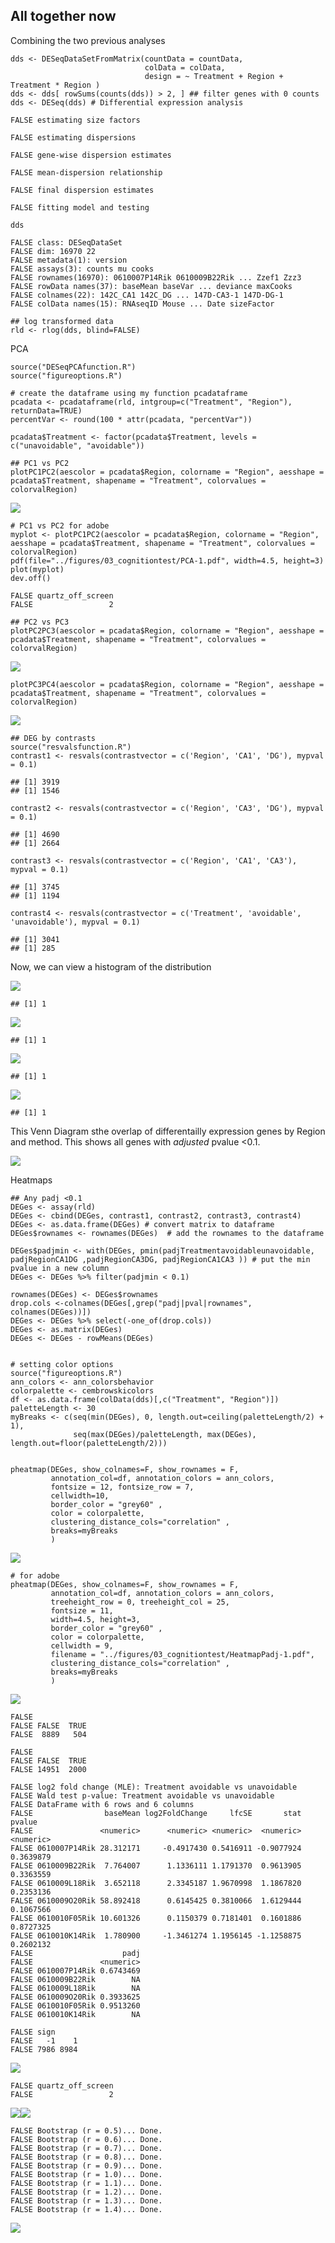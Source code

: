 All together now
----------------

Combining the two previous analyses

    dds <- DESeqDataSetFromMatrix(countData = countData,
                                  colData = colData,
                                  design = ~ Treatment + Region + Treatment * Region )
    dds <- dds[ rowSums(counts(dds)) > 2, ] ## filter genes with 0 counts
    dds <- DESeq(dds) # Differential expression analysis

    FALSE estimating size factors

    FALSE estimating dispersions

    FALSE gene-wise dispersion estimates

    FALSE mean-dispersion relationship

    FALSE final dispersion estimates

    FALSE fitting model and testing

    dds

    FALSE class: DESeqDataSet 
    FALSE dim: 16970 22 
    FALSE metadata(1): version
    FALSE assays(3): counts mu cooks
    FALSE rownames(16970): 0610007P14Rik 0610009B22Rik ... Zzef1 Zzz3
    FALSE rowData names(37): baseMean baseVar ... deviance maxCooks
    FALSE colnames(22): 142C_CA1 142C_DG ... 147D-CA3-1 147D-DG-1
    FALSE colData names(15): RNAseqID Mouse ... Date sizeFactor

    ## log transformed data
    rld <- rlog(dds, blind=FALSE)

PCA

    source("DESeqPCAfunction.R")
    source("figureoptions.R")

    # create the dataframe using my function pcadataframe
    pcadata <- pcadataframe(rld, intgroup=c("Treatment", "Region"), returnData=TRUE)
    percentVar <- round(100 * attr(pcadata, "percentVar"))

    pcadata$Treatment <- factor(pcadata$Treatment, levels = c("unavoidable", "avoidable"))

    ## PC1 vs PC2
    plotPC1PC2(aescolor = pcadata$Region, colorname = "Region", aesshape = pcadata$Treatment, shapename = "Treatment", colorvalues = colorvalRegion)

![](../figures/03_cognitiontest/PCA-1.png)

    # PC1 vs PC2 for adobe
    myplot <- plotPC1PC2(aescolor = pcadata$Region, colorname = "Region", aesshape = pcadata$Treatment, shapename = "Treatment", colorvalues = colorvalRegion)
    pdf(file="../figures/03_cognitiontest/PCA-1.pdf", width=4.5, height=3)
    plot(myplot)
    dev.off()

    FALSE quartz_off_screen 
    FALSE                 2

    ## PC2 vs PC3
    plotPC2PC3(aescolor = pcadata$Region, colorname = "Region", aesshape = pcadata$Treatment, shapename = "Treatment", colorvalues = colorvalRegion)

![](../figures/03_cognitiontest/PCA-2.png)

    plotPC3PC4(aescolor = pcadata$Region, colorname = "Region", aesshape = pcadata$Treatment, shapename = "Treatment", colorvalues = colorvalRegion)

![](../figures/03_cognitiontest/PCA-3.png)

    ## DEG by contrasts
    source("resvalsfunction.R")
    contrast1 <- resvals(contrastvector = c('Region', 'CA1', 'DG'), mypval = 0.1)

    ## [1] 3919
    ## [1] 1546

    contrast2 <- resvals(contrastvector = c('Region', 'CA3', 'DG'), mypval = 0.1)

    ## [1] 4690
    ## [1] 2664

    contrast3 <- resvals(contrastvector = c('Region', 'CA1', 'CA3'), mypval = 0.1)

    ## [1] 3745
    ## [1] 1194

    contrast4 <- resvals(contrastvector = c('Treatment', 'avoidable', 'unavoidable'), mypval = 0.1)

    ## [1] 3041
    ## [1] 285

Now, we can view a histogram of the distribution

![](../figures/03_cognitiontest/histogram-1.png)

    ## [1] 1

![](../figures/03_cognitiontest/histogram-2.png)

    ## [1] 1

![](../figures/03_cognitiontest/histogram-3.png)

    ## [1] 1

![](../figures/03_cognitiontest/histogram-4.png)

    ## [1] 1

This Venn Diagram sthe overlap of differentailly expression genes by
Region and method. This shows all genes with *adjusted* pvalue &lt;0.1.

![](../figures/03_cognitiontest/VennDiagramPadj-1.png)

Heatmaps

    ## Any padj <0.1
    DEGes <- assay(rld)
    DEGes <- cbind(DEGes, contrast1, contrast2, contrast3, contrast4)
    DEGes <- as.data.frame(DEGes) # convert matrix to dataframe
    DEGes$rownames <- rownames(DEGes)  # add the rownames to the dataframe

    DEGes$padjmin <- with(DEGes, pmin(padjTreatmentavoidableunavoidable, padjRegionCA1DG ,padjRegionCA3DG, padjRegionCA1CA3 )) # put the min pvalue in a new column
    DEGes <- DEGes %>% filter(padjmin < 0.1)

    rownames(DEGes) <- DEGes$rownames
    drop.cols <-colnames(DEGes[,grep("padj|pval|rownames", colnames(DEGes))])
    DEGes <- DEGes %>% select(-one_of(drop.cols))
    DEGes <- as.matrix(DEGes)
    DEGes <- DEGes - rowMeans(DEGes)


    # setting color options
    source("figureoptions.R")
    ann_colors <- ann_colorsbehavior
    colorpalette <- cembrowskicolors
    df <- as.data.frame(colData(dds)[,c("Treatment", "Region")])
    paletteLength <- 30
    myBreaks <- c(seq(min(DEGes), 0, length.out=ceiling(paletteLength/2) + 1), 
                  seq(max(DEGes)/paletteLength, max(DEGes), length.out=floor(paletteLength/2)))


    pheatmap(DEGes, show_colnames=F, show_rownames = F,
             annotation_col=df, annotation_colors = ann_colors,
             fontsize = 12, fontsize_row = 7, 
             cellwidth=10, 
             border_color = "grey60" ,
             color = colorpalette,
             clustering_distance_cols="correlation" ,
             breaks=myBreaks
             )

![](../figures/03_cognitiontest/HeatmapPadj-1.png)

    # for adobe
    pheatmap(DEGes, show_colnames=F, show_rownames = F,
             annotation_col=df, annotation_colors = ann_colors,
             treeheight_row = 0, treeheight_col = 25,
             fontsize = 11, 
             width=4.5, height=3,
             border_color = "grey60" ,
             color = colorpalette,
             cellwidth = 9, 
             filename = "../figures/03_cognitiontest/HeatmapPadj-1.pdf",
             clustering_distance_cols="correlation" ,
             breaks=myBreaks
             )

![](../figures/03_cognitiontest/HeatmapPvalue-1.png)

    FALSE 
    FALSE FALSE  TRUE 
    FALSE  8889   504

    FALSE 
    FALSE FALSE  TRUE 
    FALSE 14951  2000

    FALSE log2 fold change (MLE): Treatment avoidable vs unavoidable 
    FALSE Wald test p-value: Treatment avoidable vs unavoidable 
    FALSE DataFrame with 6 rows and 6 columns
    FALSE                baseMean log2FoldChange     lfcSE       stat    pvalue
    FALSE               <numeric>      <numeric> <numeric>  <numeric> <numeric>
    FALSE 0610007P14Rik 28.312171     -0.4917430 0.5416911 -0.9077924 0.3639879
    FALSE 0610009B22Rik  7.764007      1.1336111 1.1791370  0.9613905 0.3363559
    FALSE 0610009L18Rik  3.652118      2.3345187 1.9670998  1.1867820 0.2353136
    FALSE 0610009O20Rik 58.892418      0.6145425 0.3810066  1.6129444 0.1067566
    FALSE 0610010F05Rik 10.601326      0.1150379 0.7181401  0.1601886 0.8727325
    FALSE 0610010K14Rik  1.780900     -1.3461274 1.1956145 -1.1258875 0.2602132
    FALSE                    padj
    FALSE               <numeric>
    FALSE 0610007P14Rik 0.6743469
    FALSE 0610009B22Rik        NA
    FALSE 0610009L18Rik        NA
    FALSE 0610009O20Rik 0.3933625
    FALSE 0610010F05Rik 0.9513260
    FALSE 0610010K14Rik        NA

    FALSE sign
    FALSE   -1    1 
    FALSE 7986 8984

![](../figures/03_cognitiontest/numshocks-1.png)

    FALSE quartz_off_screen 
    FALSE                 2

![](../figures/03_cognitiontest/ephys-1.png)![](../figures/03_cognitiontest/ephys-2.png)

    FALSE Bootstrap (r = 0.5)... Done.
    FALSE Bootstrap (r = 0.6)... Done.
    FALSE Bootstrap (r = 0.7)... Done.
    FALSE Bootstrap (r = 0.8)... Done.
    FALSE Bootstrap (r = 0.9)... Done.
    FALSE Bootstrap (r = 1.0)... Done.
    FALSE Bootstrap (r = 1.1)... Done.
    FALSE Bootstrap (r = 1.2)... Done.
    FALSE Bootstrap (r = 1.3)... Done.
    FALSE Bootstrap (r = 1.4)... Done.

![](../figures/03_cognitiontest/pvclust-1.png)
